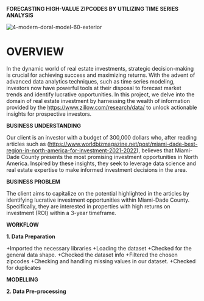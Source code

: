 **FORECASTING HIGH-VALUE ZIPCODES BY UTILIZING TIME SERIES ANALYSIS**

![4-modern-doral-model-60-exterior](https://github.com/Saoke1219/zillow_forecast/assets/144773775/98f6ad7f-58cc-4f42-9e3b-46ee27b37bbe)

# OVERVIEW


In the dynamic world of real estate investments, strategic decision-making is crucial for achieving success and maximizing returns. With the advent of advanced data analytics techniques, such as time series modeling, investors now have powerful tools at their disposal to forecast market trends and identify lucrative opportunities. In this project, we delve into the domain of real estate investment by harnessing the wealth of information provided by the https://www.zillow.com/research/data/ to unlock actionable insights for prospective investors.

**BUSINESS UNDERSTANDING**


Our client is an investor with a budget of 300,000 dollars who, after reading articles such as (https://www.worldbizmagazine.net/post/miami-dade-best-region-in-north-america-for-investment-2021-2022), believes that Miami-Dade County presents the most promising investment opportunities in North America. Inspired by these insights, they seek to leverage data science and real estate expertise to make informed investment decisions in the area.

**BUSINESS PROBLEM**


The client aims to capitalize on the potential highlighted in the articles by identifying lucrative investment opportunities within Miami-Dade County. Specifically, they are interested in properties with high returns on investment (ROI) within a 3-year timeframe.

**WORKFLOW**

**1. Data Preparation**

+Imported the necessary libraries
+Loading the dataset
+Checked for the general data shape.
+Checked the dataset info
+Filtered the chosen zipcodes
+Checking and handling missing values in our dataset.
+Checked for duplicates

**MODELLING**

**2. Data Pre-processing**
